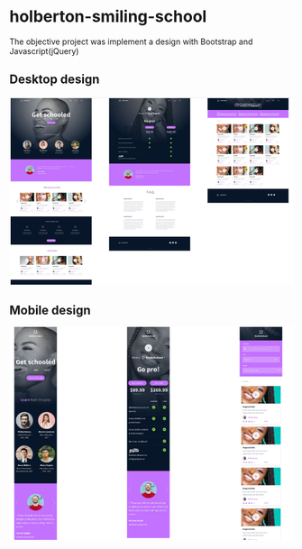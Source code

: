 # holberton-smiling-school
The objective project was implement a design with Bootstrap and Javascript(jQuery)

## Desktop design
![](./screenshots/desktop.png)

## Mobile design
![](./screenshots/mobile.png)